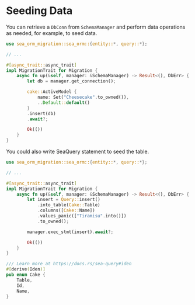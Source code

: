 # Seeding Data

You can retrieve a `DbConn` from `SchemaManager` and perform data operations as needed, for example, to seed data.

```rust
use sea_orm_migration::sea_orm::{entity::*, query::*};

// ...

#[async_trait::async_trait]
impl MigrationTrait for Migration {
    async fn up(&self, manager: &SchemaManager) -> Result<(), DbErr> {
        let db = manager.get_connection();

        cake::ActiveModel {
            name: Set("Cheesecake".to_owned()),
            ..Default::default()
        }
        .insert(db)
        .await?;

        Ok(())
    }
}
```

You could also write SeaQuery statement to seed the table.

```rust
use sea_orm_migration::sea_orm::{entity::*, query::*};

// ...

#[async_trait::async_trait]
impl MigrationTrait for Migration {
    async fn up(&self, manager: &SchemaManager) -> Result<(), DbErr> {
        let insert = Query::insert()
            .into_table(Cake::Table)
            .columns([Cake::Name])
            .values_panic(["Tiramisu".into()])
            .to_owned();

        manager.exec_stmt(insert).await?;

        Ok(())
    }
}

/// Learn more at https://docs.rs/sea-query#iden
#[derive(Iden)]
pub enum Cake {
    Table,
    Id,
    Name,
}
```
